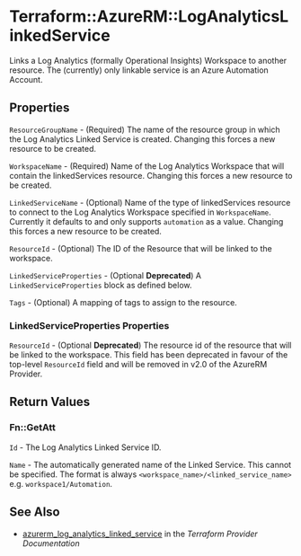 # Terraform::AzureRM::LogAnalyticsLinkedService

Links a Log Analytics (formally Operational Insights) Workspace to another resource. The (currently) only linkable service is an Azure Automation Account.

## Properties

`ResourceGroupName` - (Required) The name of the resource group in which the Log Analytics Linked Service is created. Changing this forces a new resource to be created.

`WorkspaceName` - (Required) Name of the Log Analytics Workspace that will contain the linkedServices resource. Changing this forces a new resource to be created.

`LinkedServiceName` - (Optional) Name of the type of linkedServices resource to connect to the Log Analytics Workspace specified in `WorkspaceName`. Currently it defaults to and only supports `automation` as a value. Changing this forces a new resource to be created.

`ResourceId` - (Optional) The ID of the Resource that will be linked to the workspace.

`LinkedServiceProperties` - (Optional **Deprecated**) A `LinkedServiceProperties` block as defined below.

`Tags` - (Optional) A mapping of tags to assign to the resource.

### LinkedServiceProperties Properties

`ResourceId` - (Optional  **Deprecated**) The resource id of the resource that will be linked to the workspace. This field has been deprecated in favour of the top-level `ResourceId` field and will be removed in v2.0 of the AzureRM Provider.


## Return Values

### Fn::GetAtt

`Id` - The Log Analytics Linked Service ID.

`Name` - The automatically generated name of the Linked Service. This cannot be specified. The format is always `<workspace_name>/<linked_service_name>` e.g. `workspace1/Automation`.

## See Also

* [azurerm_log_analytics_linked_service](https://www.terraform.io/docs/providers/azurerm/r/log_analytics_linked_service.html) in the _Terraform Provider Documentation_